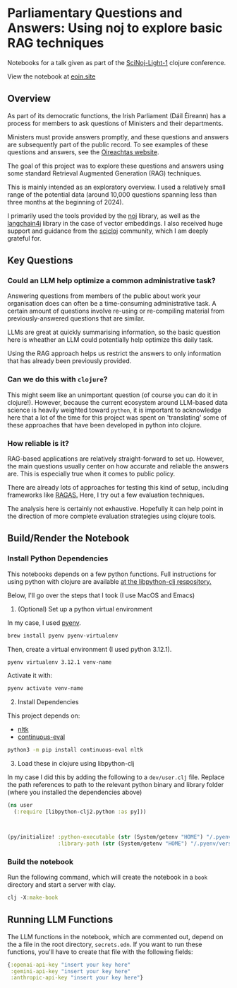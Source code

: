 # Parliamentary Questions and Answers: Using noj to explore basic RAG techniques

Notebooks for a talk given as part of the [SciNoj-Light-1](https://scicloj.github.io/scinoj-light-1/) clojure conference.

View the notebook at [eoin.site](https://eoin.site/pq_rag_eval/)

## Overview

As part of its democratic functions, the Irish Parliament (Dáil Éireann) has a
process for members to ask questions of Ministers and their departments.

Ministers must provide answers promptly, and these questions and answers
are subsequently part of the public record. To see examples of these questions
and answers, see the [Oireachtas website](https://www.oireachtas.ie/en/debates/questions/).

The goal of this project was to explore these questions and answers using
some standard Retrieval Augmented Generation (RAG) techniques.

This is mainly intended as an exploratory overview. I used a
relatively small range of the potential data (around 10,000 questions
spanning less than three months at the beginning of 2024). 

I primarily used the tools provided by the
[noj](https://scicloj.github.io/noj/) library, as well as the
[langchain4j](https://docs.langchain4j.dev/) library in the case of vector
embeddings. I also received huge support and guidance from the
[scicloj](https://scicloj.github.io/) community, which I am deeply grateful
for.

## Key Questions

### Could an LLM help optimize a common administrative task?

Answering questions from members of the public about work your organisation
does can often be a time-consuming administrative task. A certain amount of
questions involve re-using or re-compiling material from previously-answered
questions that are similar.

LLMs are great at quickly summarising information, so the basic question here
is wheather an LLM could potentially help optimize this daily task.

Using the RAG approach helps us restrict the answers to only information that
has already been previously provided.

### Can we do this with `clojure`?

This might seem like an unimportant question (of course you can do it in
clojure!). However, because the current ecosystem around LLM-based
data science is heavily weighted toward `python`, it is important to
acknowledge here that a lot of the time for this project was spent on
'translating' some of these approaches that have been developed in python
into clojure.

### How reliable is it?

RAG-based applications are relatively straight-forward to set up. However, the
main questions usually center on how accurate and reliable the answers are.
This is especially true when it comes to public policy.

There are already lots of approaches for testing this kind of setup,
including frameworks like [RAGAS.](https://docs.ragas.io/en/stable/) Here, I
try out a few evaluation techniques.

The analysis here is certainly not exhaustive. Hopefully it can help point in
the direction of more complete evaluation strategies using clojure tools.


## Build/Render the Notebook
### Install Python Dependencies

This notebooks depends on a few python functions. Full instructions for using python with clojure are available [at the libpython-clj respository.](https://github.com/clj-python/libpython-clj)

Below, I'll go over the steps that I took (I use MacOS and Emacs)

1. (Optional) Set up a python virtual environment 

In my case, I used [pyenv](https://github.com/pyenv/pyenv). 

``` sh
brew install pyenv pyenv-virtualenv
```

Then, create a virtual environment (I used python 3.12.1).

``` sh
pyenv virtualenv 3.12.1 venv-name
```

Activate it with:

``` sh
pyenv activate venv-name
```

2. Install Dependencies 

This project depends on:
- [nltk](https://www.nltk.org/)
- [continuous-eval](https://github.com/relari-ai/continuous-eval/tree/main?tab=readme-ov-file)

``` sh
python3 -m pip install continuous-eval nltk
```

3. Load these in clojure using libpython-clj 

In my case I did this by adding the following to a `dev/user.clj` file. Replace the path references to path to the relevant python binary and library folder (where you installed the dependencies above)

``` clojure
(ns user
  (:require [libpython-clj2.python :as py]))



(py/initialize! :python-executable (str (System/getenv "HOME") "/.pyenv/versions/3.12.1/envs/VENV-NAME/bin/python3.12")
                :library-path (str (System/getenv "HOME") "/.pyenv/versions/3.12.1/lib/python3.12/site-packages/"))
```

### Build the notebook 

Run the following command, which will create the notebook in a `book` directory and start a server with clay.

``` clojure
clj -X:make-book
```

## Running LLM Functions 
The LLM functions in the notebook, which are commented out, depend on the a file in the root directory, `secrets.edn`. If you want to run these functions, you'll have to create that file with the following fields:

``` clojure
{:openai-api-key "insert your key here"
 :gemini-api-key "insert your key here"
 :anthropic-api-key "insert your key here"}
```

